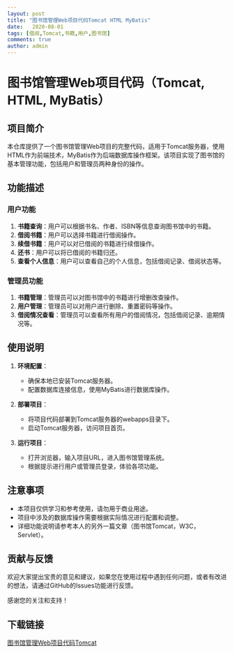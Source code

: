 ```yaml
---
layout: post
title: "图书馆管理Web项目代码Tomcat HTML MyBatis"
date:   2020-08-01
tags: [借阅,Tomcat,书籍,用户,图书馆]
comments: true
author: admin
---
```

# 图书馆管理Web项目代码（Tomcat, HTML, MyBatis）

## 项目简介

本仓库提供了一个图书馆管理Web项目的完整代码，适用于Tomcat服务器，使用HTML作为前端技术，MyBatis作为后端数据库操作框架。该项目实现了图书馆的基本管理功能，包括用户和管理员两种身份的操作。

## 功能描述

### 用户功能

1. **书籍查询**：用户可以根据书名、作者、ISBN等信息查询图书馆中的书籍。
2. **借阅书籍**：用户可以选择书籍进行借阅操作。
3. **续借书籍**：用户可以对已借阅的书籍进行续借操作。
4. **还书**：用户可以将已借阅的书籍归还。
5. **查看个人信息**：用户可以查看自己的个人信息，包括借阅记录、借阅状态等。

### 管理员功能

1. **书籍管理**：管理员可以对图书馆中的书籍进行增删改查操作。
2. **用户管理**：管理员可以对用户进行删除、重置密码等操作。
3. **借阅情况查看**：管理员可以查看所有用户的借阅情况，包括借阅记录、逾期情况等。

## 使用说明

1. **环境配置**：
   - 确保本地已安装Tomcat服务器。
   - 配置数据库连接信息，使用MyBatis进行数据库操作。

2. **部署项目**：
   - 将项目代码部署到Tomcat服务器的webapps目录下。
   - 启动Tomcat服务器，访问项目首页。

3. **运行项目**：
   - 打开浏览器，输入项目URL，进入图书馆管理系统。
   - 根据提示进行用户或管理员登录，体验各项功能。

## 注意事项

- 本项目仅供学习和参考使用，请勿用于商业用途。
- 项目中涉及的数据库操作需要根据实际情况进行配置和调整。
- 详细功能说明请参考本人的另外一篇文章（图书馆Tomcat，W3C，Servlet）。

## 贡献与反馈

欢迎大家提出宝贵的意见和建议，如果您在使用过程中遇到任何问题，或者有改进的想法，请通过GitHub的Issues功能进行反馈。

感谢您的关注和支持！

## 下载链接

[图书馆管理Web项目代码Tomcat](https://pan.quark.cn/s/89681f428235)